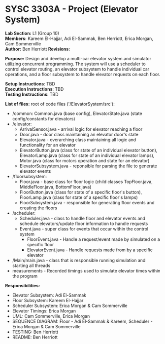 # SYSC 3303A - Project (Elevator System)
__Lab Section:__ L1 (Group 10)\
__Members:__ Kareem El-Hajjar, Adi El-Sammak, Ben Herriott, Erica Morgan, Cam Sommerville\
__Author:__ Ben Herriott
__Revisions:__

__Purpose:__ Design and develop a multi-car elevator system and simulator utilizing concurrent programming. The system will use a scheduler to control elevator routing, an elevator subsystem to handle individual car operations, and a floor subsystem to handle elevator requests on each floor.

__Setup Instructions__: TBD\
__Execution Instructions__: TBD\
__Testing Instructions__: TBD

__List of files:__ root of code files ('/ElevatorSystem/src'):
- /common: Common.java (base config), ElevatorState.java (state config/constants for elevators)
- /elevator:
  - ArrivalSensor.java - arrival logic for elevator reaching a floor
  - Door.java - door class maintaining an elevator door's state
  - Elevator.java - overarching class maintaining all logic and functionality for an elevator
  - ElevatorButton.java (class for state of an individual elevator button), ElevatorLamp.java (class for state of an individual elevator lamps), Motor.java (class for motors operation and state for an elevator)
  - ElevatorSubsystem.java - reponsible for parsing the file to generate elevator events
- /floorsubsystem:
  - Floor.java - base class for floor logic (child classes TopFloor.java, MiddleFloor.java, BottomFloor.java)
  - FloorButton.java (class for state of a specific floor's button), FloorLamp.java (class for state of a specific floor's lamps)
  - FloorSubsystem.java - responsible for generating floor events and creating the floors
- /scheduler:
  - Scheduler.java - class to handle floor and elevator events and schedule elevators/update floor information to handle requests
  - Event.java - super class for events that occur within the control system
    - FloorEvent.java - Handle a request/event made by simulated on a specific floor
    - ElevatorEvent.java - Handle requests made from by a specific elevator
- /Main/main.java - class that is responsible running simulation and starting all threads
- measurements - Recorded timings used to simulate elevator times within the program

__Responsibilities:__
- Elevator Subsystem: Adi El-Sammak
- Floor Subsystem: Kareem El-Hajjar
- Scheduler Subsystem: Erica Morgan & Cam Sommerville
- Elevator Timings: Erica Morgan
- UML: Cam Sommerville, Erica Morgan
- SEQUENCE DIAGRAM: Floor - Adi El-Sammak & Kareem, Scheduler - Erica Morgan & Cam Sommerville
- TESTING: Ben Herriott
- README: Ben Herriott
